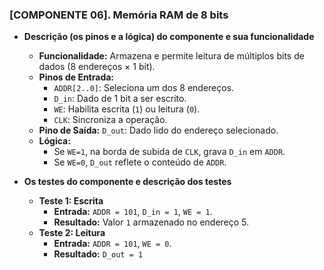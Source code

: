 ### [COMPONENTE 06]. Memória RAM de 8 bits

* **Descrição (os pinos e a lógica) do componente e sua funcionalidade**
    * **Funcionalidade:** Armazena e permite leitura de múltiplos bits de dados (8 endereços × 1 bit).
    * **Pinos de Entrada:**
        * `ADDR[2..0]`: Seleciona um dos 8 endereços.
        * `D_in`: Dado de 1 bit a ser escrito.
        * `WE`: Habilita escrita (`1`) ou leitura (`0`).
        * `CLK`: Sincroniza a operação.
    * **Pino de Saída:** `D_out`: Dado lido do endereço selecionado.
    * **Lógica:**  
      - Se `WE=1`, na borda de subida de `CLK`, grava `D_in` em `ADDR`.  
      - Se `WE=0`, `D_out` reflete o conteúdo de `ADDR`.

* **Os testes do componente e descrição dos testes**
    * **Teste 1: Escrita**
        * **Entrada:** `ADDR = 101`, `D_in = 1`, `WE = 1`.
        * **Resultado:** Valor `1` armazenado no endereço 5.
    * **Teste 2: Leitura**
        * **Entrada:** `ADDR = 101`, `WE = 0`.
        * **Resultado:** `D_out = 1`
